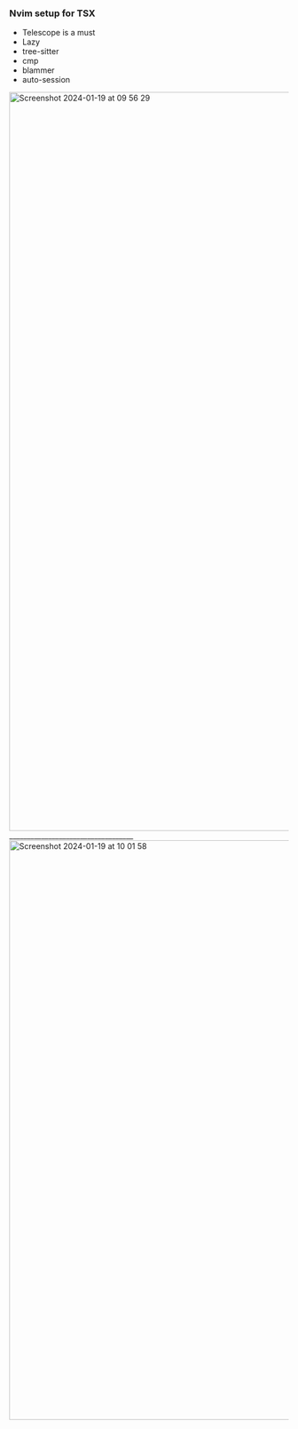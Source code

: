 ### Nvim setup for TSX

* Telescope is a must
* Lazy
* tree-sitter
* cmp
* blammer
* auto-session
  
<img width="1331" alt="Screenshot 2024-01-19 at 09 56 29" src="https://github.com/PanchoBubble/nvim-lua/assets/47256233/e9584009-e95e-48dd-91aa-a1316243d241">
___________________________________
<img width="1044" alt="Screenshot 2024-01-19 at 10 01 58" src="https://github.com/PanchoBubble/nvim-lua/assets/47256233/71aa5980-06ba-4429-a10d-ffd7a3d1dc83">
